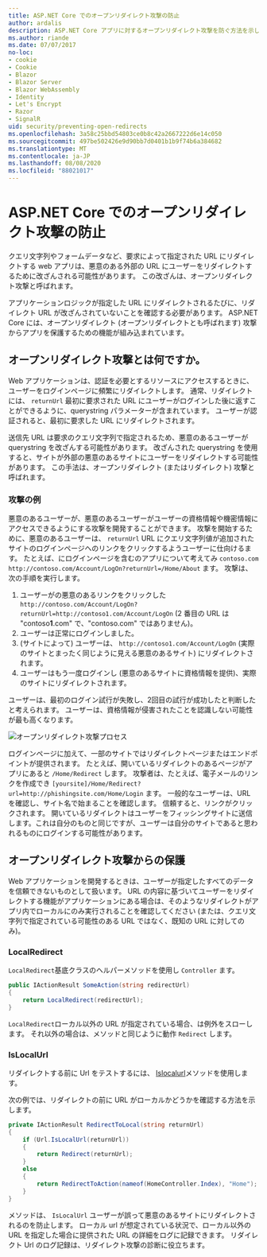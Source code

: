 ```yaml
---
title: ASP.NET Core でのオープンリダイレクト攻撃の防止
author: ardalis
description: ASP.NET Core アプリに対するオープンリダイレクト攻撃を防ぐ方法を示します。
ms.author: riande
ms.date: 07/07/2017
no-loc:
- cookie
- Cookie
- Blazor
- Blazor Server
- Blazor WebAssembly
- Identity
- Let's Encrypt
- Razor
- SignalR
uid: security/preventing-open-redirects
ms.openlocfilehash: 3a58c25bbd54803ce0b8c42a2667222d6e14c050
ms.sourcegitcommit: 497be502426e9d90bb7d0401b1b9f74b6a384682
ms.translationtype: MT
ms.contentlocale: ja-JP
ms.lasthandoff: 08/08/2020
ms.locfileid: "88021017"
---
```

# <a name="prevent-open-redirect-attacks-in-aspnet-core"></a>ASP.NET Core でのオープンリダイレクト攻撃の防止

クエリ文字列やフォームデータなど、要求によって指定された URL にリダイレクトする web アプリは、悪意のある外部の URL にユーザーをリダイレクトするために改ざんされる可能性があります。 この改ざんは、オープンリダイレクト攻撃と呼ばれます。

アプリケーションロジックが指定した URL にリダイレクトされるたびに、リダイレクト URL が改ざんされていないことを確認する必要があります。 ASP.NET Core には、オープンリダイレクト (オープンリダイレクトとも呼ばれます) 攻撃からアプリを保護するための機能が組み込まれています。

## <a name="what-is-an-open-redirect-attack"></a>オープンリダイレクト攻撃とは何ですか。

Web アプリケーションは、認証を必要とするリソースにアクセスするときに、ユーザーをログインページに頻繁にリダイレクトします。 通常、リダイレクトには、 `returnUrl` 最初に要求された URL にユーザーがログインした後に返すことができるように、querystring パラメーターが含まれています。 ユーザーが認証されると、最初に要求した URL にリダイレクトされます。

送信先 URL は要求のクエリ文字列で指定されるため、悪意のあるユーザーが querystring を改ざんする可能性があります。 改ざんされた querystring を使用すると、サイトが外部の悪意のあるサイトにユーザーをリダイレクトする可能性があります。 この手法は、オープンリダイレクト (またはリダイレクト) 攻撃と呼ばれます。

### <a name="an-example-attack"></a>攻撃の例

悪意のあるユーザーが、悪意のあるユーザーがユーザーの資格情報や機密情報にアクセスできるようにする攻撃を開発することができます。 攻撃を開始するために、悪意のあるユーザーは、 `returnUrl` URL にクエリ文字列値が追加されたサイトのログインページへのリンクをクリックするようユーザーに仕向けるます。 たとえば、にログインページを含むのアプリについて考えてみ `contoso.com` `http://contoso.com/Account/LogOn?returnUrl=/Home/About` ます。 攻撃は、次の手順を実行します。

1. ユーザーがの悪意のあるリンクをクリックした `http://contoso.com/Account/LogOn?returnUrl=http://contoso1.com/Account/LogOn` (2 番目の URL は "contoso**1**.com" で、"contoso.com" ではありません)。
2. ユーザーは正常にログインしました。
3. (サイトによって) ユーザーは、 `http://contoso1.com/Account/LogOn` (実際のサイトとまったく同じように見える悪意のあるサイト) にリダイレクトされます。
4. ユーザーはもう一度ログインし (悪意のあるサイトに資格情報を提供)、実際のサイトにリダイレクトされます。

ユーザーは、最初のログイン試行が失敗し、2回目の試行が成功したと判断したと考えられます。 ユーザーは、資格情報が侵害されたことを認識しない可能性が最も高くなります。

![オープンリダイレクト攻撃プロセス](preventing-open-redirects/_static/open-redirection-attack-process.png)

ログインページに加えて、一部のサイトではリダイレクトページまたはエンドポイントが提供されます。 たとえば、開いているリダイレクトのあるページがアプリにあると `/Home/Redirect` します。 攻撃者は、たとえば、電子メールのリンクを作成でき `[yoursite]/Home/Redirect?url=http://phishingsite.com/Home/Login` ます。 一般的なユーザーは、URL を確認し、サイト名で始まることを確認します。 信頼すると、リンクがクリックされます。 開いているリダイレクトはユーザーをフィッシングサイトに送信します。これは自分のものと同じですが、ユーザーは自分のサイトであると思われるものにログインする可能性があります。

## <a name="protecting-against-open-redirect-attacks"></a>オープンリダイレクト攻撃からの保護

Web アプリケーションを開発するときは、ユーザーが指定したすべてのデータを信頼できないものとして扱います。 URL の内容に基づいてユーザーをリダイレクトする機能がアプリケーションにある場合は、そのようなリダイレクトがアプリ内でローカルにのみ実行されることを確認してください (または、クエリ文字列で指定されている可能性のある URL ではなく、既知の URL に対してのみ)。

### <a name="localredirect"></a>LocalRedirect

`LocalRedirect`基底クラスのヘルパーメソッドを使用し `Controller` ます。

```csharp
public IActionResult SomeAction(string redirectUrl)
{
    return LocalRedirect(redirectUrl);
}
```

`LocalRedirect`ローカル以外の URL が指定されている場合、は例外をスローします。 それ以外の場合は、メソッドと同じように動作 `Redirect` します。

### <a name="islocalurl"></a>IsLocalUrl

リダイレクトする前に Url をテストするには、 [Islocalurl](/dotnet/api/Microsoft.AspNetCore.Mvc.IUrlHelper.islocalurl#Microsoft_AspNetCore_Mvc_IUrlHelper_IsLocalUrl_System_String_)メソッドを使用します。

次の例では、リダイレクトの前に URL がローカルかどうかを確認する方法を示します。

```csharp
private IActionResult RedirectToLocal(string returnUrl)
{
    if (Url.IsLocalUrl(returnUrl))
    {
        return Redirect(returnUrl);
    }
    else
    {
        return RedirectToAction(nameof(HomeController.Index), "Home");
    }
}
```

メソッドは、 `IsLocalUrl` ユーザーが誤って悪意のあるサイトにリダイレクトされるのを防止します。 ローカル url が想定されている状況で、ローカル以外の URL を指定した場合に提供された URL の詳細をログに記録できます。 リダイレクト Url のログ記録は、リダイレクト攻撃の診断に役立ちます。
